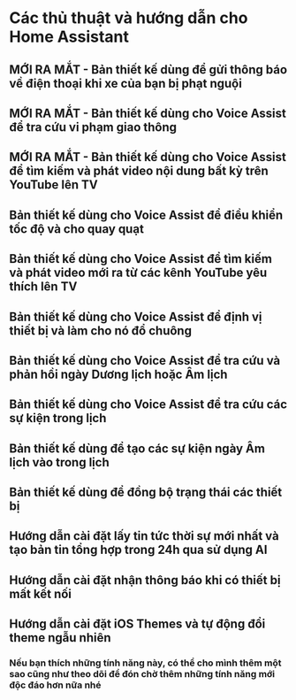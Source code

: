 # Các thủ thuật và hướng dẫn cho Home Assistant

## MỚI RA MẮT - Bản thiết kế dùng để gửi thông báo về điện thoại khi xe của bạn bị phạt nguội

## MỚI RA MẮT - Bản thiết kế dùng cho Voice Assist để tra cứu vi phạm giao thông

## MỚI RA MẮT - Bản thiết kế dùng cho Voice Assist để tìm kiếm và phát video nội dung bất kỳ trên YouTube lên TV

## Bản thiết kế dùng cho Voice Assist để điều khiển tốc độ và cho quay quạt

## Bản thiết kế dùng cho Voice Assist để tìm kiếm và phát video mới ra từ các kênh YouTube yêu thích lên TV

## Bản thiết kế dùng cho Voice Assist để định vị thiết bị và làm cho nó đổ chuông

## Bản thiết kế dùng cho Voice Assist để tra cứu và phản hồi ngày Dương lịch hoặc Âm lịch

## Bản thiết kế dùng cho Voice Assist để tra cứu các sự kiện trong lịch

## Bản thiết kế dùng để tạo các sự kiện ngày Âm lịch vào trong lịch

## Bản thiết kế dùng để đồng bộ trạng thái các thiết bị

## Hướng dẫn cài đặt lấy tin tức thời sự mới nhất và tạo bản tin tổng hợp trong 24h qua sử dụng AI

## Hướng dẫn cài đặt nhận thông báo khi có thiết bị mất kết nối

## Hướng dẫn cài đặt iOS Themes và tự động đổi theme ngẫu nhiên

### **Nếu bạn thích những tính năng này, có thể cho mình thêm một sao cũng như theo dõi để đón chờ thêm những tính năng mới độc đáo hơn nữa nhé**
